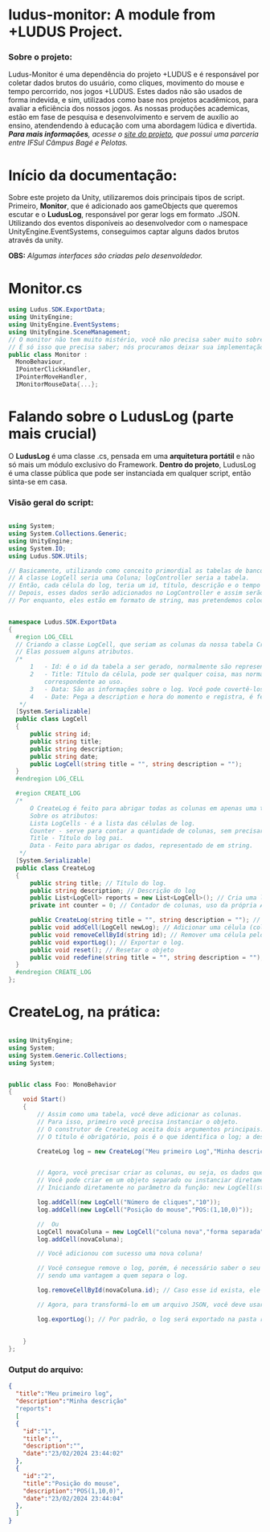 # ludus-monitor: A module from +LUDUS Project.
<h3>Sobre o projeto:</h3>
<p>
  Ludus-Monitor é uma dependência do projeto +LUDUS e é responsável por coletar dados brutos do usuário, como cliques, movimento do mouse e
  tempo percorrido, nos jogos +LUDUS. Estes dados não são usados de forma indevida, e sim, utilizados como base nos projetos acadêmicos, para avaliar a eficiência dos nossos jogos.
  As nossas produções academicas, estão em fase de pesquisa e desenvolvimento e servem de auxílio ao ensino, atendendendo à educação com uma abordagem lúdica e divertida.
  <br>
  <i>
    <strong>Para mais informações</strong>, acesse o <a href = "https://sites.google.com/view/maisludus">site do projeto</a>, que possui uma parceria entre IFSul Câmpus Bagé e Pelotas.
  </i>
</p>

<h1>Início da documentação:</h1>
<p>Sobre este projeto da Unity, utilizaremos dois principais tipos de script. Primeiro, <strong>Monitor</strong>, que é adicionado aos gameObjects que queremos escutar 
  e o <strong>LudusLog</strong>, responsável por gerar logs em formato .JSON.
  Utilizando dos eventos disponíveis ao desenvolvedor com o namespace UnityEngine.EventSystems, conseguimos captar alguns dados brutos através da unity.
  <br>
  
  <strong>OBS:</strong> <i>Algumas interfaces são criadas pelo desenvoldedor.</i>
  <br>

  <h1>Monitor.cs</h1>
  
  ```csharp
using Ludus.SDK.ExportData;
using UnityEngine;
using UnityEngine.EventSystems;
using UnityEngine.SceneManagement;
// O monitor não tem muito mistério, você não precisa saber muito sobre a sua implementação, mas o mais importante é anexá-lo a um gameobject.
// É só isso que precisa saber; nós procuramos deixar sua implementação tratar o maior número de erros possível, para não estourar um Debug.LogError automático do sistema.
public class Monitor :
    MonoBehaviour,
    IPointerClickHandler,
    IPointerMoveHandler,
    IMonitorMouseData{...};
  ```

</p>

<h1>Falando sobre o LudusLog (parte mais crucial)</h1>
<p>O <strong>LudusLog</strong> é uma classe .cs, pensada em uma <strong>arquitetura portátil</strong> e não só mais um módulo exclusivo do Framework.
  <strong>Dentro do projeto</strong>, LudusLog é uma classe pública que pode ser instanciada em qualquer script, então sinta-se em casa.
</p>

<h3>Visão geral do script:</h3>
<p>

  ```csharp

using System;
using System.Collections.Generic;
using UnityEngine;
using System.IO;
using Ludus.SDK.Utils;

// Basicamente, utilizando como conceito primordial as tabelas de banco de dados, o nosso LOG Geral será um grande tabela, com vários logs.
// A classe LogCell seria uma Coluna; logController seria a tabela.
// Então, cada célula do log, teria um id, título, descrição e o tempo de execução em que foi executado.
// Depois, esses dados serão adicionados no LogController e assim serão submetidos.
// Por enquanto, eles estão em formato de string, mas pretendemos colocá-los em JSON, e assim exportar para um banco de dados.


namespace Ludus.SDK.ExportData
{
    #region LOG_CELL 
    // Criando a classe LogCell, que seriam as colunas da nossa tabela CreateLog.
    // Elas possuem alguns atributos.
    /*
        1   - Id: é o id da tabela a ser gerado, normalmente são representados por um número inteiro em formato de string.
        2   - Title: Título da célula, pode ser qualquer coisa, mas normalmente para um boa prática, recomendamos colocar um título que seja 
            correspondente ao uso.
        3   - Data: São as informações sobre o log. Você pode covertê-los a um JSON string, e colocar ali. Nesta versão, por enquanto, só há esta opção.
        4   - Date: Pega a description e hora do momento e registra, é feito de foram automática, você nem precisa se preocupar  com isso.
     */
    [System.Serializable]
    public class LogCell
    {
        public string id;
        public string title;
        public string description;
        public string date;
        public LogCell(string title = "", string description = "");
    }
    #endregion LOG_CELL

    #region CREATE_LOG
    /*
        O CreateLog é feito para abrigar todas as colunas em apenas uma tabela; abrigar todos os objetos em um objeto-pai, para termos os dados de forma centralizada.
        Sobre os atributos:
        Lista LogCells - é a lista das células de log.
        Counter - serve para contar a quantidade de colunas, sem precisar usar reports.Count toda hora.
        Title - Título do log pai.
        Data - Feito para abrigar os dados, representado de em string.
     */
    [System.Serializable]
    public class CreateLog
    {
        public string title; // Título do log.
        public string description; // Descrição do log
        public List<LogCell> reports = new List<LogCell>(); // Cria uma lista de colunas;
        private int counter = 0; // Contador de colunas, uso da própria API.

        public CreateLog(string title = "", string description = ""); // Construtor
        public void addCell(LogCell newLog); // Adicionar uma célula (coluna)
        public void removeCellById(string id); // Remover uma célula pelo seu id
        public void exportLog(); // Exportar o log.
        public void reset(); // Resetar o objeto
        public void redefine(string title = "", string description = ""); // Redefinir configurações, sem apagar o conteúdo antigo, como os contadores.
    }
    #endregion CREATE_LOG
};
  ```
</p>

<h1>CreateLog, na prática:</h1>
<p>
  
  ```csharp
  
  using UnityEngine;
  using System;
  using System.Generic.Collections;
  using System;


  public class Foo: MonoBehavior
  {
      void Start()
      {
          // Assim como uma tabela, você deve adicionar as colunas.
          // Para isso, primeiro você precisa instanciar o objeto.
          // O construtor de CreateLog aceita dois argumentos principais: new CreateLog(string title, string description);
          // O título é obrigatório, pois é o que identifica o log; a descrição não é necessária, mas recomendamos pois deixa o uso mais organizado.

          CreateLog log = new CreateLog("Meu primeiro Log","Minha descrição");


          // Agora, você precisar criar as colunas, ou seja, os dados que serão colocados nesta tabela, então para isso, você vai usar o método CreateLog.addCell();
          // Você pode criar em um objeto separado ou instanciar diretamente no parâmetro da função.
          // Iniciando diretamente no parâmetro da função: new LogCell(string title,string description);

          log.addCell(new LogCell("Número de cliques","10"));
          log.addCell(new LogCell("Posição do mouse","POS:(1,10,0)"));

          //  Ou
          LogCell novaColuna = new LogCell("coluna nova","forma separada");
          log.addCell(novaColuna);

          // Você adicionou com sucesso uma nova coluna!

          // Você consegue remove o log, porém, é necessário saber o seu id. Você consegue saber o id se fez de forma separada,
          // sendo uma vantagem a quem separa o log.

          log.removeCellById(novaColuna.id); // Caso esse id exista, ele será removido, caso contrário, ocorrerá uma mensagem de erro.

          // Agora, para transformá-lo em um arquivo JSON, você deve usar CreateLog.exportLog();

          log.exportLog(); // Por padrão, o log será exportado na pasta raiz do projeto/Resources.
          
    
      }
  };

  ```
<h3>Output do arquivo:</h3>

  ```json
  {
    "title":"Meu primeiro log",
    "description":"Minha descrição"
    "reports":
    [
    {
      "id":"1",
      "title":"",
      "description":"",
      "date":"23/02/2024 23:44:02"
    },
    {  
      "id":"2",
      "title":"Posição do mouse",
      "description":"POS(1,10,0)",
      "date":"23/02/2024 23:44:04"
    },
    ]
  }

  ```  

</p>

